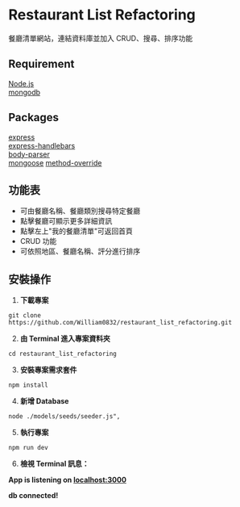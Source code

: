 # Restaurant List Refactoring

餐廳清單網站，連結資料庫並加入 CRUD、搜尋、排序功能

## Requirement

[Node.js](https://nodejs.org/en/)  
[mongodb](https://www.mongodb.com/)

## Packages

[express](https://expressjs.com/)  
[express-handlebars](https://www.npmjs.com/package/express-handlebars)  
[body-parser](https://www.npmjs.com/package/body-parser)  
[mongoose](https://www.npmjs.com/package/mongoose)
[method-override](https://www.npmjs.com/package/method-override)

## 功能表

- 可由餐廳名稱、餐廳類別搜尋特定餐廳
- 點擊餐廳可顯示更多詳細資訊
- 點擊左上"我的餐廳清單"可返回首頁
- CRUD 功能
- 可依照地區、餐廳名稱、評分進行排序

## 安裝操作

1. **下載專案**

```
git clone https://github.com/William0832/restaurant_list_refactoring.git
```

2. **由 Terminal 進入專案資料夾**

```
cd restaurant_list_refactoring
```

3. **安裝專案需求套件**

```
npm install
```

4. **新增 Database**

```
node ./models/seeds/seeder.js",
```

5. **執行專案**

```
npm run dev
```

6. **檢視 Terminal 訊息：**

**App is listening on [localhost:3000](http://localhost:3000)**

**db connected!**
